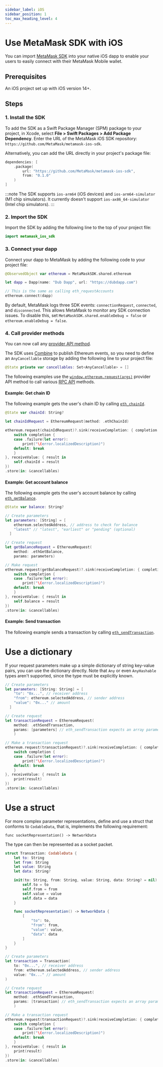 ```yaml
---
sidebar_label: iOS
sidebar_position: 1
toc_max_heading_level: 4
---
```


# Use MetaMask SDK with iOS

You can import [MetaMask SDK](../../../../concepts/sdk.md) into your native iOS dapp to enable your
users to easily connect with their MetaMask Mobile wallet.

## Prerequisites

An iOS project set up with iOS version 14+.

## Steps

### 1. Install the SDK

To add the SDK as a Swift Package Manager (SPM) package to your project, in Xcode, select
**File > Swift Packages > Add Package Dependency**.
Enter the URL of the MetaMask iOS SDK repository: `https://github.com/MetaMask/metamask-ios-sdk`.

Alternatively, you can add the URL directly in your project's package file:

```swift
dependencies: [
    .package(
        url: "https://github.com/MetaMask/metamask-ios-sdk",
        from: "0.1.0"
    )
]
```

:::note
The SDK supports `ios-arm64` (iOS devices) and `ios-arm64-simulator` (M1 chip simulators).
It currently doesn't support `ios-ax86_64-simulator` (Intel chip simulators).
:::

### 2. Import the SDK

Import the SDK by adding the following line to the top of your project file:

```swift
import metamask_ios_sdk
```

### 3. Connect your dapp

Connect your dapp to MetaMask by adding the following code to your project file:

```swift
@ObservedObject var ethereum = MetaMaskSDK.shared.ethereum

let dapp = Dapp(name: "Dub Dapp", url: "https://dubdapp.com")

// This is the same as calling eth_requestAccounts
ethereum.connect(dapp)
```

By default, MetaMask logs three SDK events: `connectionRequest`, `connected`, and `disconnected`.
This allows MetaMask to monitor any SDK connection issues.
To disable this, set `MetaMaskSDK.shared.enableDebug = false` or `ethereum.enableDebug = false`.

### 4. Call provider methods

You can now call any [provider API method](../../../../reference/provider-api.md).

The SDK uses [Combine](https://developer.apple.com/documentation/combine) to publish Ethereum
events, so you need to define an `AnyCancellable` storage by adding the following line to your
project file:

```swift
@State private var cancellables: Set<AnyCancellable> = []
```

The following examples use the
[`window.ethereum.request(args)`](../../../../reference/provider-api.md#windowethereumrequestargs)
provider API method to call various [RPC API](../../../../concepts/apis.md#json-rpc-api) methods.

#### Example: Get chain ID

The following example gets the user's chain ID by calling
[`eth_chainId`](/wallet/reference/eth_chainId).

```swift
@State var chainId: String?

let chainIdRequest = EthereumRequest(method: .ethChainId)

ethereum.request(chainIdRequest)?.sink(receiveCompletion: { completion in
    switch completion {
    case .failure(let error):
        print("\(error.localizedDescription)")
    default: break
    }
}, receiveValue: { result in
    self.chainId = result
})
.store(in: &cancellables)
```

#### Example: Get account balance

The following example gets the user's account balance by calling
[`eth_getBalance`](/wallet/reference/eth_getBalance).

```swift
@State var balance: String?

// Create parameters
let parameters: [String] = [
    ethereum.selectedAddress, // address to check for balance
    "latest" // "latest", "earliest" or "pending" (optional)
  ]

// Create request
let getBalanceRequest = EthereumRequest(
    method: .ethGetBalance,
    params: parameters)

// Make request
ethereum.request(getBalanceRequest)?.sink(receiveCompletion: { completion in
    switch completion {
    case .failure(let error):
        print("\(error.localizedDescription)")
    default: break
    }
}, receiveValue: { result in
    self.balance = result
})
.store(in: &cancellables)
```

#### Example: Send transaction

The following example sends a transaction by calling
[`eth_sendTransaction`](/wallet/reference/eth_sendTransaction).

<!--tabs-->

# Use a dictionary

If your request parameters make up a simple dictionary of string key-value pairs, you can use the
dictionary directly.
Note that `Any` or even `AnyHashable` types aren't supported, since the type must be explicitly known.

```swift
// Create parameters
let parameters: [String: String] = [
    "to": "0x...", // receiver address
    "from": ethereum.selectedAddress, // sender address
    "value": "0x..." // amount
  ]

// Create request
let transactionRequest = EthereumRequest(
    method: .ethSendTransaction,
    params: [parameters] // eth_sendTransaction expects an array parameters object
    )

// Make a transaction request
ethereum.request(transactionRequest)?.sink(receiveCompletion: { completion in
    switch completion {
    case .failure(let error):
        print("\(error.localizedDescription)")
    default: break
    }
}, receiveValue: { result in
    print(result)
})
.store(in: &cancellables)
```

# Use a struct

For more complex parameter representations, define and use a struct that conforms to `CodableData`,
that is, implements the following requirement:

```
func socketRepresentation() -> NetworkData
```

The type can then be represented as a socket packet.

```swift
struct Transaction: CodableData {
    let to: String
    let from: String
    let value: String
    let data: String?

    init(to: String, from: String, value: String, data: String? = nil) {
        self.to = to
        self.from = from
        self.value = value
        self.data = data
    }

    func socketRepresentation() -> NetworkData {
        [
            "to": to,
            "from": from,
            "value": value,
            "data": data
        ]
    }
}

// Create parameters
let transaction = Transaction(
    to: "0x...", // receiver address
    from: ethereum.selectedAddress, // sender address
    value: "0x..." // amount
)

// Create request
let transactionRequest = EthereumRequest(
    method: .ethSendTransaction,
    params: [transaction] // eth_sendTransaction expects an array parameters object
    )

// Make a transaction request
ethereum.request(transactionRequest)?.sink(receiveCompletion: { completion in
    switch completion {
    case .failure(let error):
        print("\(error.localizedDescription)")
    default: break
    }
}, receiveValue: { result in
    print(result)
})
.store(in: &cancellables)
```

<!--/tabs-->
